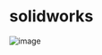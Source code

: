 # solidworks


![image](https://github.com/sahil86469/solidworks/assets/158127073/74250362-b442-4b01-888e-6ce2a3163fce)
